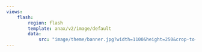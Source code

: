 ```yaml
---
views:
    flash:
        region: flash
        template: anax/v2/image/default
        data:
            src: "image/theme/banner.jpg?width=1100&height=250&crop-to-fit&area=-10,0,30,0"
---
```


